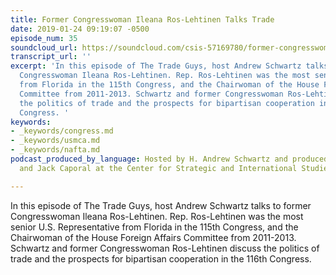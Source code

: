 ```yaml
---
title: Former Congresswoman Ileana Ros-Lehtinen Talks Trade
date: 2019-01-24 09:19:07 -0500
episode_num: 35
soundcloud_url: https://soundcloud.com/csis-57169780/former-congresswoman-ileana-ross-lehtinen-talks-trade
transcript_url: ''
excerpt: 'In this episode of The Trade Guys, host Andrew Schwartz talks to former
  Congresswoman Ileana Ros-Lehtinen. Rep. Ros-Lehtinen was the most senior U.S. Representative
  from Florida in the 115th Congress, and the Chairwoman of the House Foreign Affairs
  Committee from 2011-2013. Schwartz and former Congresswoman Ros-Lehtinen discuss
  the politics of trade and the prospects for bipartisan cooperation in the 116th
  Congress. '
keywords:
- _keywords/congress.md
- _keywords/usmca.md
- _keywords/nafta.md
podcast_produced_by_language: Hosted by H. Andrew Schwartz and produced by Yumi Araki
  and Jack Caporal at the Center for Strategic and International Studies in Washington.

---
```

In this episode of The Trade Guys, host Andrew Schwartz talks to former Congresswoman Ileana Ros-Lehtinen. Rep. Ros-Lehtinen was the most senior U.S. Representative from Florida in the 115th Congress, and the Chairwoman of the House Foreign Affairs Committee from 2011-2013. Schwartz and former Congresswoman Ros-Lehtinen discuss the politics of trade and the prospects for bipartisan cooperation in the 116th Congress. 